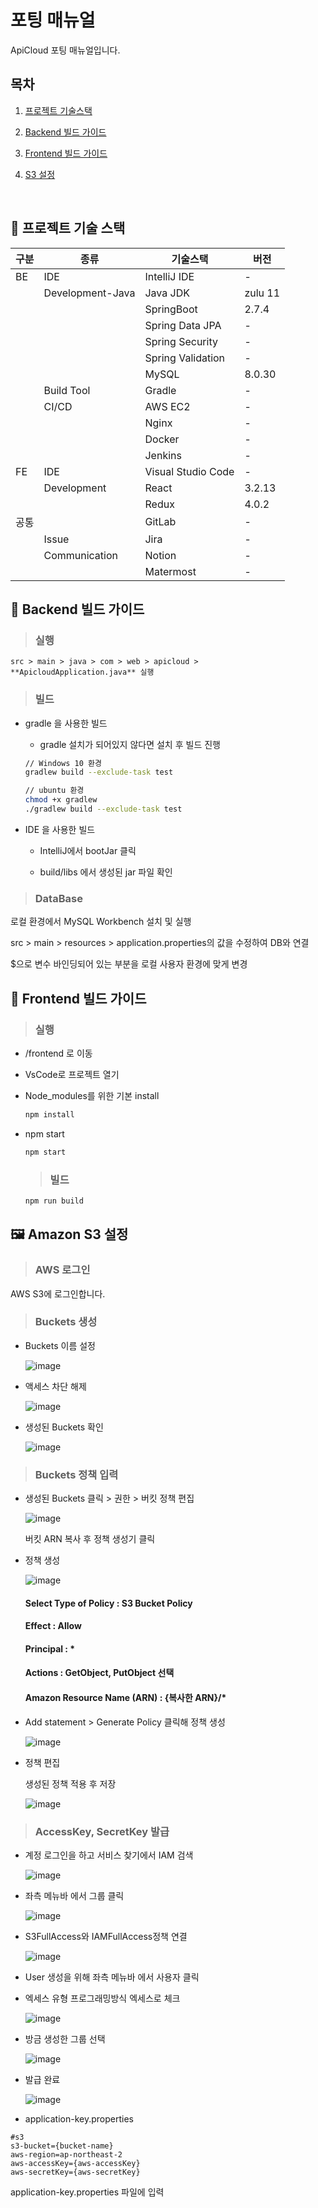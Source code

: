 # 포팅 매뉴얼

ApiCloud 포팅 매뉴얼입니다.

## 목차

1. [프로젝트 기술스택](#-프로젝트-기술-스택)
2. [Backend 빌드 가이드](#-backend-빌드-가이드)
3. [Frontend 빌드 가이드](#-frontend-빌드-가이드)
4. [S3 설정](#-amazon-s3-설정)

   <br>

## 🔨 프로젝트 기술 스택

| 구분 | 종류             | 기술스택           | 버전    |
| ---- | ---------------- | ------------------ | ------- |
| BE   | IDE              | IntelliJ IDE       | -       |
|      | Development-Java | Java JDK           | zulu 11 |
|      |                  | SpringBoot         | 2.7.4   |
|      |                  | Spring Data JPA    | -       |
|      |                  | Spring Security    | -       |
|      |                  | Spring Validation  | -       |
|      |                  | MySQL              | 8.0.30  |
|      | Build Tool       | Gradle             | -       |
|      | CI/CD            | AWS EC2            | -       |
|      |                  | Nginx              | -       |
|      |                  | Docker             | -       |
|      |                  | Jenkins            | -       |
| FE   | IDE              | Visual Studio Code | -       |
|      | Development      | React              | 3.2.13  |
|      |                  | Redux              | 4.0.2   |
| 공통 |                  | GitLab             | -       |
|      | Issue            | Jira               | -       |
|      | Communication    | Notion             | -       |
|      |                  | Matermost          | -       |

## 📎 Backend 빌드 가이드

> ### 실행

    src > main > java > com > web > apicloud > **ApicloudApplication.java** 실행

> ### 빌드

- gradle 을 사용한 빌드

  - gradle 설치가 되어있지 않다면 설치 후 빌드 진행

  ```bash
  // Windows 10 환경
  gradlew build --exclude-task test

  // ubuntu 환경
  chmod +x gradlew
  ./gradlew build --exclude-task test
  ```

- IDE 을 사용한 빌드

  - IntelliJ에서 bootJar 클릭

  - build/libs 에서 생성된 jar 파일 확인

> ### DataBase

로컬 환경에서 MySQL Workbench 설치 및 실행

src > main > resources > application.properties의 값을 수정하여 DB와 연결

$으로 변수 바인딩되어 있는 부분을 로컬 사용자 환경에 맞게 변경

## 📎 Frontend 빌드 가이드

> ### 실행

- /frontend 로 이동

- VsCode로 프로젝트 열기
- Node_modules를 위한 기본 install
  ```bash
  npm install
  ```
- npm start
  ```bash
  npm start
  ```
  > ### 빌드
  ```bash
  npm run build
  ```

## 🖼 Amazon S3 설정

> ### AWS 로그인

AWS S3에 로그인합니다.

> ### Buckets 생성

- Buckets 이름 설정

  ![image](https://user-images.githubusercontent.com/64150747/201605782-1a7f5a57-1a62-41e6-be60-692e0f8cd685.png)

- 액세스 차단 해제

  ![image](https://user-images.githubusercontent.com/64150747/201605885-12072207-1cf5-4288-9280-c97f9d27bf49.png)

- 생성된 Buckets 확인

  ![image](https://user-images.githubusercontent.com/64150747/201606117-9203e0ae-8a1b-4eaf-873f-84dc9345bf22.png)

> ### Buckets 정책 입력

- 생성된 Buckets 클릭 > 권한 > 버킷 정책 편집

  ![image](https://user-images.githubusercontent.com/64150747/201606558-0de63fa0-b291-4aae-85c5-a609f57f2405.png)

  버킷 ARN 복사 후 정책 생성기 클릭

- 정책 생성

  ![image](https://user-images.githubusercontent.com/64150747/201606621-63dbc39e-9be5-4ce6-9980-8b23b5081766.png)

  #### Select Type of Policy : S3 Bucket Policy

  #### Effect : Allow

  #### Principal : \*

  #### Actions : GetObject, PutObject 선택

  #### Amazon Resource Name (ARN) : {복사한 ARN}/\*

- Add statement > Generate Policy 클릭해 정책 생성

  ![image](https://user-images.githubusercontent.com/64150747/201606682-ca66f3b6-e18e-4a5e-a3c3-363b19be619e.png)

- 정책 편집

  생성된 정책 적용 후 저장

  ![image](https://user-images.githubusercontent.com/64150747/201608977-956c6aec-1778-4ce1-984c-2812cf5d392e.png)

> ### AccessKey, SecretKey 발급

- 계정 로그인을 하고 서비스 찾기에서 IAM 검색

  ![image](https://user-images.githubusercontent.com/64150747/201610374-32ab7f19-690d-4295-87e3-3e7730a8cff9.png)

- 좌측 메뉴바 에서 그룹 클릭

  ![image](https://user-images.githubusercontent.com/64150747/201610624-bde798c7-521f-4fd5-ac18-272a6b17c19f.png)

- S3FullAccess와 IAMFullAccess정책 연결

  ![image](https://user-images.githubusercontent.com/64150747/201610549-28e26d47-82fa-4969-a2e3-a6e42ba10ddb.png)

- User 생성을 위해 좌측 메뉴바 에서 사용자 클릭

- 엑세스 유형 프로그래밍방식 엑세스로 체크

  ![image](https://user-images.githubusercontent.com/64150747/201611432-119f0c1c-2b1b-4f71-a827-52d36655c470.png)

- 방금 생성한 그룹 선택

  ![image](https://user-images.githubusercontent.com/64150747/201611537-2d12db2b-7c0e-4ca0-85ce-f5d6e82f29f6.png)

- 발급 완료

  ![image](https://user-images.githubusercontent.com/64150747/201611590-7920279b-aec9-4b9f-acfb-840bf6099817.png)

- application-key.properties

```properties
#s3
s3-bucket={bucket-name}
aws-region=ap-northeast-2
aws-accessKey={aws-accessKey}
aws-secretKey={aws-secretKey}
```

application-key.properties 파일에 입력
